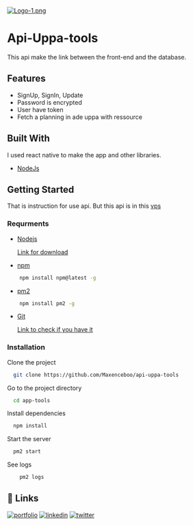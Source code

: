 

[![Logo-1.png](https://i.postimg.cc/4Nyt9Pwn/Logo-1.png)](https://postimg.cc/fJ4J4xGh)


# Api-Uppa-tools

This api make the link between the front-end and the database.




## Features

- SignUp, SignIn, Update
- Password is encrypted
- User have token
- Fetch a planning in ade uppa with ressource  


## Built With

I used react native to make the app and other libraries.

- [NodeJs](https://nodejs.org/en/)

## Getting Started

That is instruction for use api. But this api is in this [vps](http://vps-e1a777fe.vps.ovh.net:3003)  


### Requrments
- [Nodejs](https://nodejs.org/en/download/package-manager/#macos)

    [Link for download](https://nodejs.org/en/download/)

- [npm](https://docs.npmjs.com/downloading-and-installing-node-js-and-npm)
```sh
    npm install npm@latest -g
```

- [pm2](https://pm2.keymetrics.io)
```sh
    npm install pm2 -g
```
- [Git](https://git-scm.com/book/en/v2/Getting-Started-Installing-Git)

    [Link to check if you have it](https://git-scm.com/book/en/v2/Getting-Started-Installing-Git)
### Installation


Clone the project

```bash
  git clone https://github.com/Maxenceboo/api-uppa-tools
```

Go to the project directory

```bash
  cd app-tools
```

Install dependencies

```bash
  npm install
```

Start the server

```bash
  pm2 start
```

See logs

```sh
    pm2 logs
```




## 🔗 Links
[![portfolio](https://img.shields.io/badge/my_portfolio-000?style=for-the-badge&logo=ko-fi&logoColor=white)]()
[![linkedin](https://img.shields.io/badge/linkedin-0A66C2?style=for-the-badge&logo=linkedin&logoColor=white)](https://www.linkedin.com/)
[![twitter](https://img.shields.io/badge/twitter-1DA1F2?style=for-the-badge&logo=twitter&logoColor=white)](https://twitter.com/)



